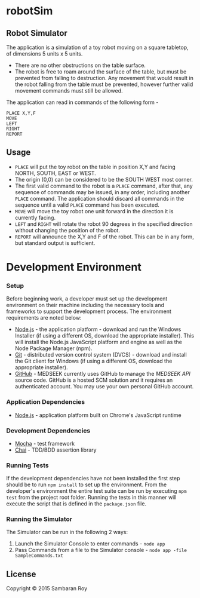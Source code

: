 # robotSim
## Robot Simulator

The application is a simulation of a toy robot moving on a square tabletop, of dimensions 5 units x 5 units.
* There are no other obstructions on the table surface.
* The robot is free to roam around the surface of the table, but must be prevented from falling to destruction. Any movement that would result in the robot falling from the table must be prevented, however further valid movement commands must still
be allowed.

The application can read in commands of the following form -

```
PLACE X,Y,F
MOVE
LEFT
RIGHT
REPORT
```

## Usage

* `PLACE` will put the toy robot on the table in position X,Y and facing NORTH, SOUTH, EAST or WEST.
* The origin (0,0) can be considered to be the SOUTH WEST most corner.
* The first valid command to the robot is a `PLACE` command, after that, any sequence of commands may be issued, in any order, including another `PLACE` command. The application should discard all commands in the sequence until a valid `PLACE` command has been executed.
* `MOVE` will move the toy robot one unit forward in the direction it is currently facing.
* `LEFT` and `RIGHT` will rotate the robot 90 degrees in the specified direction without changing the position of the robot.
* `REPORT` will announce the X,Y and F of the robot. This can be in any form, but standard output is sufficient.

# Development Environment
### Setup
Before beginning work, a developer must set up the development environment on their machine including the necessary tools and frameworks to support the development process. The environment requirements are noted below:
* [Node.js](http://nodejs.org/download/) - the application platform - download and run the Windows Installer (if using a different OS, download the appropriate installer).  This will install the Node.js JavaScript platform and engine as well as the Node Package Manager (npm).
* [Git](http://git-scm.com/downloads) - distributed version control system (DVCS) - download and install the Git client for Windows (if using a different OS, download the appropriate installer).
* [GitHub](https://github.com/) - MEDSEEK currently uses GitHub to manage the _MEDSEEK API_ source code.  GitHub is a hosted SCM solution and it requires an authenticated account.  You may use your own personal GitHub account.

### Application Dependencies
* [Node.js](http://nodejs.org/) - application platform built on Chrome's JavaScript runtime

### Development Dependencies
* [Mocha](http://visionmedia.github.io/mocha/) - test framework
* [Chai](http://chaijs.com/) - TDD/BDD assertion library

### Running Tests
If the development dependencies have not been installed the first step should be to run `npm install` to set up the environment. From the developer's environment the entire test suite can be run by executing `npm test` from the project root folder.  Running the tests in this manner will execute the script that is defined in the `package.json` file.

### Running the Simulator
The Simulator can be run in the following 2 ways:
  
  1. Launch the Simulator Console to enter commands - `node app`
  2. Pass Commands from a file to the Simulator console  - `node app -file SampleCommands.txt`

## License

Copyright © 2015 Sambaran Roy

